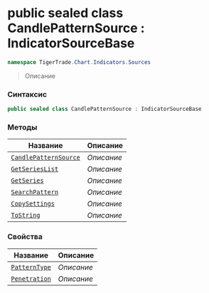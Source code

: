 
# public sealed class CandlePatternSource : IndicatorSourceBase
```csharp
namespace TigerTrade.Chart.Indicators.Sources
```



> Описание

### Синтаксис
```csharp
public sealed class CandlePatternSource : IndicatorSourceBase
```


### Методы
| Название | Описание |
| --- | --- |
| [`CandlePatternSource`](./CandlePatternSource.cs/Методы/CandlePatternSource.md) | *Описание* |
| [`GetSeriesList`](./CandlePatternSource.cs/Методы/GetSeriesList.md) | *Описание* |
| [`GetSeries`](./CandlePatternSource.cs/Методы/GetSeries.md) | *Описание* |
| [`SearchPattern`](./CandlePatternSource.cs/Методы/SearchPattern.md) | *Описание* |
| [`CopySettings`](./CandlePatternSource.cs/Методы/CopySettings.md) | *Описание* |
| [`ToString`](./CandlePatternSource.cs/Методы/ToString.md) | *Описание* |

### Свойства
| Название | Описание |
| --- | --- |
| [`PatternType`](./CandlePatternSource.cs/Свойства/PatternType.md) | *Описание* |
| [`Penetration`](./CandlePatternSource.cs/Свойства/Penetration.md) | *Описание* |



